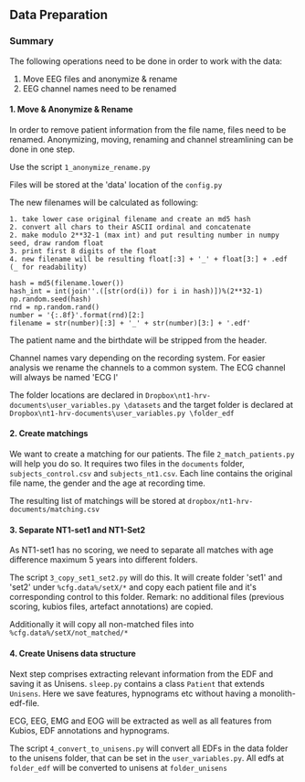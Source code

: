 ## Data Preparation

### Summary

The following operations need to be done in order to work with the data:

1. Move EEG files and anonymize & rename
2. EEG channel names need to be renamed

#### 1. Move & Anonymize & Rename
In order to remove patient information from the file name, files need to be renamed. Anonymizing, moving,  renaming and channel streamlining can be done in one step.

Use the script `1_anonymize_rename.py`

Files will be stored at the 'data' location of the `config.py`

The new filenames will be calculated as following:

```
1. take lower case original filename and create an md5 hash
2. convert all chars to their ASCII ordinal and concatenate
2. make modulo 2**32-1 (max int) and put resulting number in numpy seed, draw random float
3. print first 8 digits of the float
4. new filename will be resulting float[:3] + '_' + float[3:] + .edf (_ for readability)

hash = md5(filename.lower())
hash_int = int(join''.([str(ord(i)) for i in hash)])%(2**32-1)
np.random.seed(hash)
rnd = np.random.rand()
number = '{:.8f}'.format(rnd)[2:]
filename = str(number)[:3] + '_' + str(number)[3:] + '.edf'
```

The patient name and the birthdate will be stripped from the header.

Channel names vary depending on the recording system.
For easier analysis we rename the channels to a common system. The ECG channel will always be named 'ECG I'

The folder locations are declared in `Dropbox\nt1-hrv-documents\user_variables.py \datasets` and the target folder is declared at `Dropbox\nt1-hrv-documents\user_variables.py \folder_edf`


#### 2. Create matchings

We want to create a matching for our patients. The file `2_match_patients.py` will help you do so. It requires two files in the `documents` folder, `subjects_control.csv` and `subjects_nt1.csv`. Each line contains the original file name, the gender and the age at recording time.

The resulting list of matchings will be stored at `dropbox/nt1-hrv-documents/matching.csv`

#### 3. Separate NT1-set1 and NT1-Set2

As NT1-set1 has no scoring, we need to separate all matches with age difference maximum 5 years into different folders.

The script `3_copy_set1_set2.py` will do this. It will create folder 'set1' and 'set2' under `%cfg.data%/setX/*` and copy each patient file and it's corresponding control to this folder. Remark: no additional files (previous scoring, kubios files, artefact annotations) are copied.

Additionally it will copy all non-matched files into `%cfg.data%/setX/not_matched/*`



#### 4. Create Unisens data structure

Next step comprises extracting relevant information from the EDF and saving it as Unisens. `sleep.py` contains a class `Patient` that extends `Unisens`. Here we save features, hypnograms etc without having a monolith-edf-file. 

ECG, EEG, EMG and EOG will be extracted as well as all features from Kubios, EDF annotations and hypnograms.

The script `4_convert_to_unisens.py` will convert all EDFs in the data folder to the unisens folder, that can be set in the `user_variables.py`. All edfs at `folder_edf` will be converted to unisens at `folder_unisens` 


